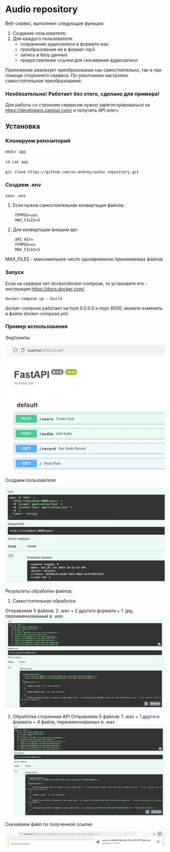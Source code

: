 # Audio repository

Веб-сервис, выполняет следующие функции:
1. Создание пользователя;
2. Для каждого пользователя:
	- сохранение аудиозаписи в формате wav
	- преобразование её в формат mp3
	- запись в базу данных
	- предоставление ссылки для скачивания аудиозаписи

Приложение реализует преобразование как самостоятельно, так и при помощи стороннего сервиса. По-умолчанию настроено самостоятельное преобразование.

### Необязательно! Работает без этого, сделано для примера!

Для работы со стронним сервисом нужно зарегистрироваться на https://developers.zamzar.com/ и получить API ключ.

## Установка
### Клонируем репозиторий

    mkdir app

    cd cat app

    git clone https://github.com/se-andrey/audio_repository.git

### Создаем .env 

    nano .env


1) Если нужна самостоятельная конвертация файлов:

		FFMPEG=yes
		MAX_FILES=5
2) Для конвертации внешим api:

        API_KEY= 
        FFMPEG=no 
        MAX_FILES=5

MAX_FILES - максимальное число одновременно принимаемых файлов
### Запуск

Если на сервере нет docker/docker-compose, то установите его - инструкция https://docs.docker.com/
    
	docker-compose up --build 

docker-compose работает на host 0.0.0.0 и порт 8000, можете изменить в файле docker-compose.yml

### Пример использования

Эндпоинты

![endpoints](./images/endpoints.jpg)

Создаем пользователя

![user](./images/user.jpg)

Результаты обработки файлов:
1) Самостоятельная обработка
   
Отправляем 5 файлов: 2 .wav + 2 другого формата + 1 .jpg, переименнованный в .wav  
![request](./images/request.jpg)

2) Обработка сторонним API
Отправляем 5 файлов: 1 .wav + 1 другого формата + 4 файла, переименнованных в .wav  
![request_api](./images/request_api.jpg)

Скачиваем файл по полученной ссылке

![download_file](./images/download_file.jpg)
